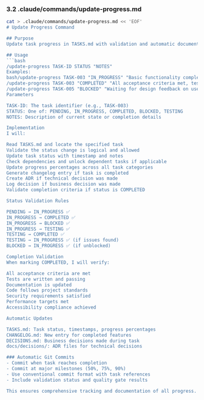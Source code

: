 ### **3.2 .claude/commands/update-progress.md**
```bash
cat > .claude/commands/update-progress.md << 'EOF'
# Update Progress Command

## Purpose
Update task progress in TASKS.md with validation and automatic documentation updates.

## Usage
```bash
/update-progress TASK-ID STATUS "NOTES"
Examples:
bash/update-progress TASK-003 "IN_PROGRESS" "Basic functionality complete, working on accessibility"
/update-progress TASK-003 "COMPLETED" "All acceptance criteria met, tests passing"
/update-progress TASK-005 "BLOCKED" "Waiting for design feedback on user flow"
Parameters

TASK-ID: The task identifier (e.g., TASK-003)
STATUS: One of: PENDING, IN_PROGRESS, COMPLETED, BLOCKED, TESTING
NOTES: Description of current state or completion details

Implementation
I will:

Read TASKS.md and locate the specified task
Validate the status change is logical and allowed
Update task status with timestamp and notes
Check dependencies and unlock dependent tasks if applicable
Update progress percentages across all task categories
Generate changelog entry if task is completed
Create ADR if technical decision was made
Log decision if business decision was made
Validate completion criteria if status is COMPLETED

Status Validation Rules

PENDING → IN_PROGRESS ✅
IN_PROGRESS → COMPLETED ✅
IN_PROGRESS → BLOCKED ✅
IN_PROGRESS → TESTING ✅
TESTING → COMPLETED ✅
TESTING → IN_PROGRESS ✅ (if issues found)
BLOCKED → IN_PROGRESS ✅ (if unblocked)

Completion Validation
When marking COMPLETED, I will verify:

All acceptance criteria are met
Tests are written and passing
Documentation is updated
Code follows project standards
Security requirements satisfied
Performance targets met
Accessibility compliance achieved

Automatic Updates

TASKS.md: Task status, timestamps, progress percentages
CHANGELOG.md: New entry for completed features
DECISIONS.md: Business decisions made during task
docs/decisions/: ADR files for technical decisions

### Automatic Git Commits
- Commit when task reaches completion
- Commit at major milestones (50%, 75%, 90%)
- Use conventional commit format with task references
- Include validation status and quality gate results

This ensures comprehensive tracking and documentation of all progress.
